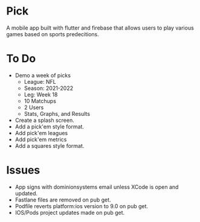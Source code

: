 # Pick

A mobile app built with flutter and firebase that allows users to play various games based on sports predecitions.

# To Do
- Demo a week of picks
    - League: NFL
    - Season: 2021-2022
    - Leg: Week 18
    - 10 Matchups
    - 2 Users
    - Stats, Graphs, and Results
- Create a splash screen.
- Add a pick'em style format.
- Add pick'em leagues
- Add pick'em metrics
- Add a squares style format.

# Issues
- App signs with dominionsystems email unless XCode is open and updated.
- Fastlane files are removed on pub get.
- Podfile reverts platform:ios version to 9.0 on pub get.
- IOS/Pods project updates made on pub get.

